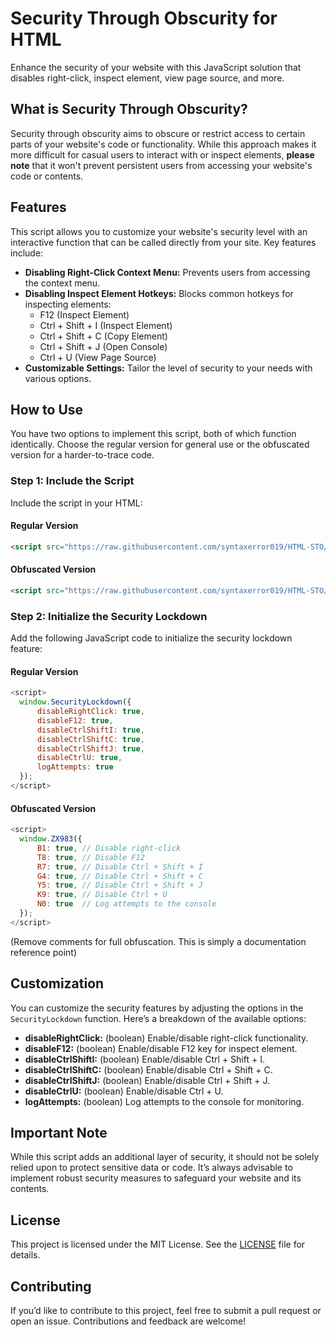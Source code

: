 # Security Through Obscurity for HTML

Enhance the security of your website with this JavaScript solution that disables right-click, inspect element, view page source, and more. 

## What is Security Through Obscurity?

Security through obscurity aims to obscure or restrict access to certain parts of your website's code or functionality. While this approach makes it more difficult for casual users to interact with or inspect elements, **please note** that it won't prevent persistent users from accessing your website's code or contents.

## Features

This script allows you to customize your website's security level with an interactive function that can be called directly from your site. Key features include:

- **Disabling Right-Click Context Menu:** Prevents users from accessing the context menu.
- **Disabling Inspect Element Hotkeys:** Blocks common hotkeys for inspecting elements:
  - F12 (Inspect Element)
  - Ctrl + Shift + I (Inspect Element)
  - Ctrl + Shift + C (Copy Element)
  - Ctrl + Shift + J (Open Console)
  - Ctrl + U (View Page Source)
- **Customizable Settings:** Tailor the level of security to your needs with various options.

## How to Use

You have two options to implement this script, both of which function identically. Choose the regular version for general use or the obfuscated version for a harder-to-trace code.

### Step 1: Include the Script

Include the script in your HTML:

#### Regular Version

```html
<script src="https://raw.githubusercontent.com/syntaxerror019/HTML-STO/refs/heads/main/lockdown.js"></script>
```

#### Obfuscated Version

```html
<script src="https://raw.githubusercontent.com/syntaxerror019/HTML-STO/refs/heads/main/ld.min.js"></script>
```

### Step 2: Initialize the Security Lockdown

Add the following JavaScript code to initialize the security lockdown feature:

#### Regular Version

```javascript
<script>
  window.SecurityLockdown({
      disableRightClick: true,
      disableF12: true,
      disableCtrlShiftI: true,
      disableCtrlShiftC: true,
      disableCtrlShiftJ: true,
      disableCtrlU: true,
      logAttempts: true
  });
</script>
```

#### Obfuscated Version

```javascript
<script>
  window.ZX983({
      B1: true, // Disable right-click
      T8: true, // Disable F12
      R7: true, // Disable Ctrl + Shift + I
      G4: true, // Disable Ctrl + Shift + C
      Y5: true, // Disable Ctrl + Shift + J
      K9: true, // Disable Ctrl + U
      N0: true  // Log attempts to the console
  });
</script>
```
(Remove comments for full obfuscation. This is simply a documentation reference point)

## Customization

You can customize the security features by adjusting the options in the `SecurityLockdown` function. Here’s a breakdown of the available options:

- **disableRightClick:** (boolean) Enable/disable right-click functionality.
- **disableF12:** (boolean) Enable/disable F12 key for inspect element.
- **disableCtrlShiftI:** (boolean) Enable/disable Ctrl + Shift + I.
- **disableCtrlShiftC:** (boolean) Enable/disable Ctrl + Shift + C.
- **disableCtrlShiftJ:** (boolean) Enable/disable Ctrl + Shift + J.
- **disableCtrlU:** (boolean) Enable/disable Ctrl + U.
- **logAttempts:** (boolean) Log attempts to the console for monitoring.

## Important Note

While this script adds an additional layer of security, it should not be solely relied upon to protect sensitive data or code. It’s always advisable to implement robust security measures to safeguard your website and its contents.

## License

This project is licensed under the MIT License. See the [LICENSE](LICENSE) file for details.

## Contributing

If you’d like to contribute to this project, feel free to submit a pull request or open an issue. Contributions and feedback are welcome!

